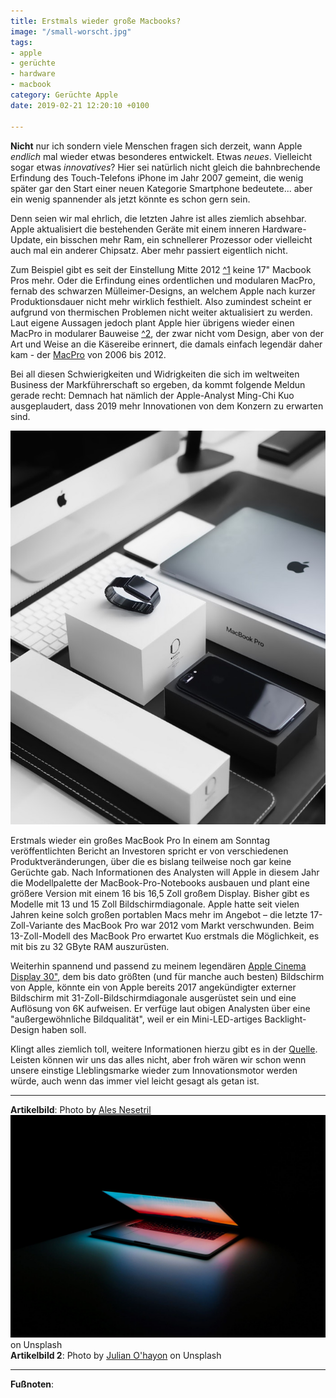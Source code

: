 ```yaml
---
title: Erstmals wieder große Macbooks?
image: "/small-worscht.jpg"
tags:
- apple
- gerüchte
- hardware
- macbook
category: Gerüchte Apple
date: 2019-02-21 12:20:10 +0100

---
```

**Nicht** nur ich sondern viele Menschen fragen sich derzeit, wann Apple _endlich_ mal wieder etwas besonderes entwickelt. Etwas _neues_. Vielleicht sogar etwas _innovatives_? Hier sei natürlich nicht gleich die bahnbrechende Erfindung des Touch-Telefons iPhone im Jahr 2007 gemeint, die wenig später gar den Start einer neuen Kategorie Smartphone bedeutete... aber ein wenig spannender als jetzt könnte es schon gern sein. <!--more-->

Denn seien wir mal ehrlich, die letzten Jahre ist alles ziemlich absehbar. Apple aktualisiert die bestehenden Geräte mit einem inneren Hardware-Update, ein bisschen mehr Ram, ein schnellerer Prozessor oder vielleicht auch mal ein anderer Chipsatz. Aber mehr passiert eigentlich nicht.

Zum Beispiel gibt es seit der Einstellung Mitte 2012 [^1](%5BQuelle%5D(https://www.pcwelt.de/news/Apple-stellt-MacBook-Pro-17-Zoll-ein-5933962.html)) keine 17" Macbook Pros mehr. Oder die Erfindung eines ordentlichen und modularen MacPro, fernab des schwarzen Mülleimer-Designs, an welchem Apple nach kurzer Produktionsdauer nicht mehr wirklich festhielt. Also zumindest scheint er aufgrund von thermischen Problemen nicht weiter aktualisiert zu werden.
Laut eigene Aussagen jedoch plant Apple hier übrigens wieder einen MacPro in modularer Bauweise [^2](%5BQuelle%5D(https://www.macworld.co.uk/news/mac/new-mac-pro-3536364/)), der zwar nicht vom Design, aber von der Art und Weise an die Käsereibe erinnert, die damals einfach legendär daher kam - der [MacPro](/2019/02/03/Mac-Pro/) von 2006 bis 2012.

Bei all diesen Schwierigkeiten und Widrigkeiten die sich im weltweiten Business der Markführerschaft so ergeben, da kommt folgende Meldun gerade recht: Demnach hat nämlich der Apple-Analyst Ming-Chi Kuo ausgeplaudert, dass 2019 mehr Innovationen von dem Konzern zu erwarten sind.

![](/content/images/worscht-small2.jpg)

Erstmals wieder ein großes MacBook Pro
In einem am Sonntag veröffentlichten Bericht an Investoren spricht er von verschiedenen Produktveränderungen, über die es bislang teilweise noch gar keine Gerüchte gab. Nach Informationen des Analysten will Apple in diesem Jahr die Modellpalette der MacBook-Pro-Notebooks ausbauen und plant eine größere Version mit einem 16 bis 16,5 Zoll großem Display. Bisher gibt es Modelle mit 13 und 15 Zoll Bildschirmdiagonale. Apple hatte seit vielen Jahren keine solch großen portablen Macs mehr im Angebot – die letzte 17-Zoll-Variante des MacBook Pro war 2012 vom Markt verschwunden. Beim 13-Zoll-Modell des MacBook Pro erwartet Kuo erstmals die Möglichkeit, es mit bis zu 32 GByte RAM auszurüsten.

Weiterhin spannend und passend zu meinem legendären [Apple Cinema Display 30"](), dem bis dato größten (und für manche auch besten) Bildschirm von Apple, könnte ein von Apple bereits 2017 angekündigter externer Bildschirm mit 31-Zoll-Bildschirmdiagonale ausgerüstet sein und eine Auflösung von 6K aufweisen. Er verfüge laut obigen Analysten über eine "außergewöhnliche Bildqualität", weil er ein Mini-LED-artiges Backlight-Design haben soll.

Klingt alles ziemlich toll, weitere Informationen hierzu gibt es in der [Quelle](https://www.heise.de/mac-and-i/meldung/Experte-16-Zoll-MacBook-Apple-6K-Display-und-Dreifach-Kamera-iPhone-geplant-4311406.html). Leisten können wir uns das alles nicht, aber froh wären wir schon wenn unsere einstige LIeblingsmarke wieder zum Innovationsmotor werden würde, auch wenn das immer viel leicht gesagt als getan ist.

---

**Artikelbild**: Photo by [Ales Nesetril](https://unsplash.com/photos/Im7lZjxeLhg?utm_source=unsplash&utm_medium=referral&utm_content=creditCopyText)![](/content/images/small-worscht-1.jpg) on Unsplash <br />
**Artikelbild 2**: Photo by [Julian O'hayon](https://unsplash.com/photos/Bs-zngH79Ds) on Unsplash

---

**Fußnoten**: